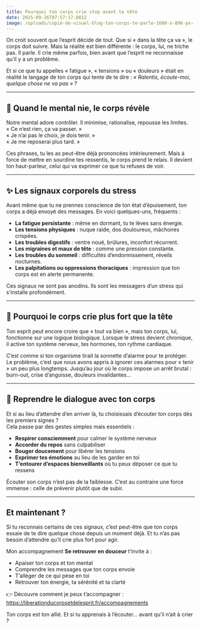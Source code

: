 ```yaml
---
title: Pourquoi ton corps crie stop avant ta tête
date: 2025-09-26T07:57:17.081Z
image: /uploads/copie-de-visuel-blog-ton-corps-te-parle-1600-x-896-px-.png
---
```

On croit souvent que l’esprit décide de tout. Que si « dans la tête ça va », le corps doit suivre. Mais la réalité est bien différente : le corps, lui, ne triche pas. Il parle. Il crie même parfois, bien avant que l’esprit ne reconnaisse qu’il y a un problème.

Et si ce que tu appelles « fatigue », « tensions » ou « douleurs » était en réalité le langage de ton corps qui tente de te dire : *« Ralentis, écoute-moi, quelque chose ne va pas »* ?

- - -

## 🌿 Quand le mental nie, le corps révèle

Notre mental adore contrôler. Il minimise, rationalise, repousse les limites.\
« Ce n’est rien, ça va passer. »\
« Je n’ai pas le choix, je dois tenir. »\
« Je me reposerai plus tard. »

Ces phrases, tu les as peut-être déjà prononcées intérieurement. Mais à force de mettre en sourdine tes ressentis, le corps prend le relais. Il devient ton haut-parleur, celui qui va exprimer ce que tu refuses de voir.

- - -

## ✨ Les signaux corporels du stress

Avant même que tu ne prennes conscience de ton état d’épuisement, ton corps a déjà envoyé des messages. En voici quelques-uns, fréquents :

* **La fatigue persistante** : même en dormant, tu te lèves sans énergie.
* **Les tensions physiques** : nuque raide, dos douloureux, mâchoires crispées.
* **Les troubles digestifs** : ventre noué, brûlures, inconfort récurrent.
* **Les migraines et maux de tête** : comme une pression constante.
* **Les troubles du sommeil** : difficultés d’endormissement, réveils nocturnes.
* **Les palpitations ou oppressions thoraciques** : impression que ton corps est en alerte permanente.

Ces signaux ne sont pas anodins. Ils sont les messagers d’un stress qui s’installe profondément.

- - -

## 🌸 Pourquoi le corps crie plus fort que la tête

Ton esprit peut encore croire que « tout va bien », mais ton corps, lui, fonctionne sur une logique biologique. Lorsque le stress devient chronique, il active ton système nerveux, tes hormones, ton rythme cardiaque.

C’est comme si ton organisme tirait la sonnette d’alarme pour te protéger. Le problème, c’est que nous avons appris à ignorer ces alarmes pour « tenir » un peu plus longtemps. Jusqu’au jour où le corps impose un arrêt brutal : burn-out, crise d’angoisse, douleurs invalidantes…

- - -

## 🤍 Reprendre le dialogue avec ton corps

Et si au lieu d’attendre d’en arriver là, tu choisissais d’écouter ton corps dès les premiers signes ?\
Cela passe par des gestes simples mais essentiels :

* **Respirer consciemment** pour calmer le système nerveux
* **Accorder du repos** sans culpabiliser
* **Bouger doucement** pour libérer les tensions
* **Exprimer tes émotions** au lieu de les garder en toi
* **T’entourer d’espaces bienveillants** où tu peux déposer ce que tu ressens

Écouter son corps n’est pas de la faiblesse. C’est au contraire une force immense : celle de prévenir plutôt que de subir.

- - -

##  Et maintenant ?

Si tu reconnais certains de ces signaux, c’est peut-être que ton corps essaie de te dire quelque chose depuis un moment déjà. Et tu n’as pas besoin d’attendre qu’il crie plus fort pour agir.

Mon accompagnement **Se retrouver en douceur** t’invite à :

* Apaiser ton corps et ton mental
* Comprendre les messages que ton corps envoie
* T’alléger de ce qui pèse en toi
* Retrouver ton énergie, ta sérénité et ta clarté

👉 Découvre comment je peux t’accompagner : <https://liberationducorpsetdelesprit.fr/accompagnements>

Ton corps est ton allié. Et si tu apprenais à l’écouter… avant qu’il n’ait à crier ?